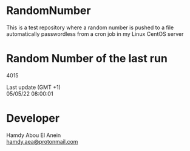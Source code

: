 # RandomNumber    
This is a test repository where a random number is pushed to a file automatically passwordless from a cron job in my Linux CentOS server    
# Random Number of the last run   
4015
      
Last update (GMT +1)    
05/05/22 08:00:01
# Developer    
Hamdy Abou El Anein   
hamdy.aea@protonmail.com
